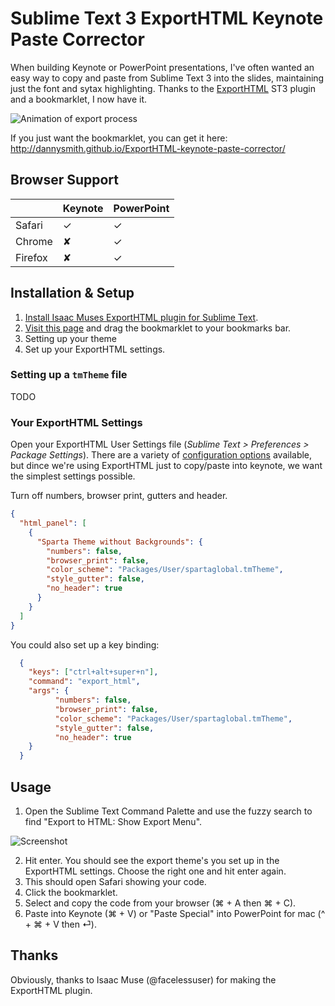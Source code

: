 
# Sublime Text 3 ExportHTML Keynote Paste Corrector

When building Keynote or PowerPoint presentations, I've often wanted an easy way to copy and paste from Sublime Text 3 into the slides, maintaining just the font and sytax highlighting. Thanks to the [ExportHTML](https://github.com/facelessuser/ExportHtml) ST3 plugin and a bookmarklet, I now have it.

![Animation of export process](http://f.cl.ly/items/2z2w2L341t1u0g2H1N1v/mbVrhkJhw7.gif)

If you just want the bookmarklet, you can get it here: http://dannysmith.github.io/ExportHTML-keynote-paste-corrector/


## Browser Support

|         | Keynote | PowerPoint |
|---------|---------|------------|
| Safari  |    ✓   |      ✓     |︎
| Chrome  |    ✘   |      ✓     |︎
| Firefox |    ✘   |      ✓     |︎



## Installation & Setup

1. [Install Isaac Muses ExportHTML plugin for Sublime Text](http://facelessuser.github.io/ExportHtml/installation/).
2. [Visit this page](http://dannysmith.github.io/ExportHTML-keynote-paste-corrector/) and drag the bookmarklet to your bookmarks bar.
3. Setting up your theme
4. Set up your ExportHTML settings.



### Setting up a `tmTheme` file

TODO


### Your ExportHTML Settings

Open your ExportHTML User Settings file (*Sublime Text > Preferences > Package Settings*). There are a variety of [configuration options](http://facelessuser.github.io/ExportHtml/usage) available, but dince we're using ExportHTML just to copy/paste into keynote, we want the simplest settings possible.

Turn off numbers, browser print, gutters and header.

```json
{
  "html_panel": [
    {
      "Sparta Theme without Backgrounds": {
        "numbers": false,
        "browser_print": false,
        "color_scheme": "Packages/User/spartaglobal.tmTheme",
        "style_gutter": false,
        "no_header": true
      }
    }
  ]
}
```

You could also set up a key binding:

```json
  {
    "keys": ["ctrl+alt+super+n"],
    "command": "export_html",
    "args": {
          "numbers": false,
          "browser_print": false,
          "color_scheme": "Packages/User/spartaglobal.tmTheme",
          "style_gutter": false,
          "no_header": true
    }
  }
```


## Usage

1. Open the Sublime Text Command Palette and use the fuzzy search to find "Export to HTML: Show Export Menu".

![Screenshot](http://f.cl.ly/items/1N3C303c3A2D2N0Z2B1g/st_palette_exporthtml.png)

2.  Hit enter. You should see the export theme's you set up in the ExportHTML settings. Choose the right one and hit enter again.
3. This should open Safari showing your code.
4. Click the bookmarklet.
5. Select and copy the code from your browser (⌘ + A then ⌘ + C).
6. Paste into Keynote (⌘ + V) or "Paste Special" into PowerPoint for mac (^ + ⌘ + V then ⏎).

## Thanks
Obviously, thanks to Isaac Muse (@facelessuser) for making the ExportHTML plugin.
